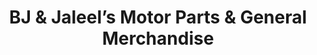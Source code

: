 ---
title: "BJ & Jaleel’s Motor Parts & General Merchandise"
url: /cabugao/bj-and-jaleels-motor-parts-and-general-merchandise/
shop: motorcycle
---